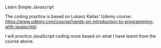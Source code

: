 Learn Simple Javascript 

The coding practice is based on Lukasz Kallas' Udemy course: https://www.udemy.com/course/hands-on-introduction-to-programming-with-javascript/

I will practice JavaScript coding more based on what I have learnt from the course above. 

